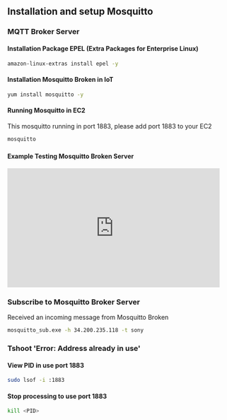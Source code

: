 ## Installation and setup Mosquitto

### MQTT Broker Server

#### Installation Package EPEL (Extra Packages for Enterprise Linux)

```sh
amazon-linux-extras install epel -y
```
#### Installation Mosquitto Broken in IoT

```sh
yum install mosquitto -y
```

#### Running Mosquitto in EC2

This mosquitto running in port 1883, please add port 1883 to your EC2
```sh
mosquitto
```


### 


#### Example Testing Mosquitto Broken Server
<iframe src="https://giphy.com/embed/9gFrKD7zCxo1VIuCv5" width="480" height="270" frameBorder="0" class="giphy-embed" allowFullScreen></iframe><p><a href="https://giphy.com/gifs/9gFrKD7zCxo1VIuCv5"></a></p>

### Subscribe to Mosquitto Broker Server

Received an incoming message from Mosquitto Broken
```sh
mosquitto_sub.exe -h 34.200.235.118 -t sony
```



 <!-- -b : run in batch mode to allow passing passwords on the command line.
 -c : create a new password file. This will overwrite existing files.
 -D : delete the username rather than adding/updating its password.
 -U : update a plain text password file to use hashed passwords. -->

### Tshoot 'Error: Address already in use'

#### View PID in use port 1883

```sh
sudo lsof -i :1883
```

#### Stop processing to use port 1883

```sh
kill <PID>
```
